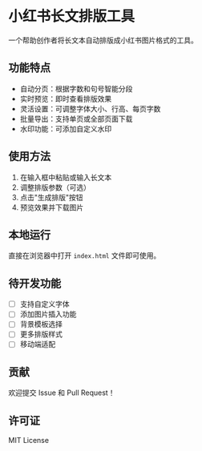 # 小红书长文排版工具

一个帮助创作者将长文本自动排版成小红书图片格式的工具。

## 功能特点

- 自动分页：根据字数和句号智能分段
- 实时预览：即时查看排版效果
- 灵活设置：可调整字体大小、行高、每页字数
- 批量导出：支持单页或全部页面下载
- 水印功能：可添加自定义水印

## 使用方法

1. 在输入框中粘贴或输入长文本
2. 调整排版参数（可选）
3. 点击"生成排版"按钮
4. 预览效果并下载图片

## 本地运行

直接在浏览器中打开 `index.html` 文件即可使用。

## 待开发功能

- [ ] 支持自定义字体
- [ ] 添加图片插入功能
- [ ] 背景模板选择
- [ ] 更多排版样式
- [ ] 移动端适配

## 贡献

欢迎提交 Issue 和 Pull Request！

## 许可证

MIT License